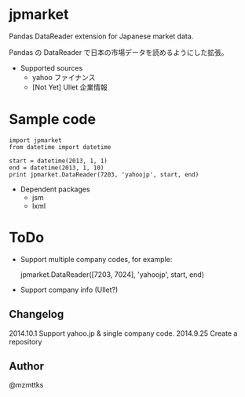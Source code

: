 jpmarket
===============

Pandas DataReader extension for Japanese market data.

Pandas の DataReader で日本の市場データを読めるようにした拡張。


* Supported sources
  * yahoo ファイナンス
  * [Not Yet] Ullet 企業情報


Sample code
===========

    import jpmarket
    from datetime import datetime
    
    start = datetime(2013, 1, 1)
    end = datetime(2013, 1, 10)
    print jpmarket.DataReader(7203, 'yahoojp', start, end)



* Dependent packages
  * jsm
  * lxml

ToDo
====

* Support multiple company codes, for example:


    jpmarket.DataReader([7203, 7024], 'yahoojp', start, end)


* Support company info (Ullet?)

Changelog
---------
2014.10.1 Support yahoo.jp & single company code.
2014.9.25 Create a repository


Author
------
@mzmttks
